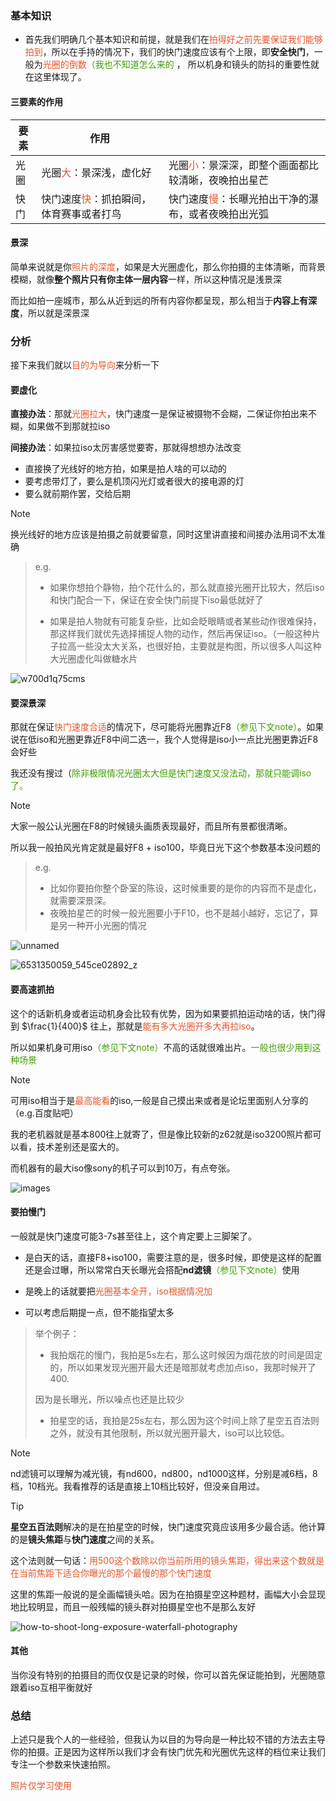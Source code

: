 ### 基本知识

* 首先我们明确几个基本知识和前提，就是我们在<font color = '#e65529'>拍得好之前先要保证我们能够拍到</font>，所以在手持的情况下，我们的快门速度应该有个上限，即**安全快门**，一般为<font color = '#e65529'>光圈的倒数</font><font color = '#3e9e02'>（我也不知道怎么来的</font> ， 所以机身和镜头的防抖的重要性就在这里体现了。

#### 三要素的作用

| 要素 | 作用                                                         |                                                              |
| ---- | ------------------------------------------------------------ | ------------------------------------------------------------ |
| 光圈 | 光圈<font color = '#e65529'>大</font>：景深浅，虚化好        | 光圈<font color = '#e65529'>小</font>：景深深，即整个画面都比较清晰，夜晚拍出星芒 |
| 快门 | 快门速度<font color = '#e65529'>快</font>：抓拍瞬间，体育赛事或者打鸟 | 快门速度<font color = '#e65529'>慢</font>：长曝光拍出干净的瀑布，或者夜晚拍出光弧 |

#### 景深

简单来说就是你<font color = '#e65529'>照片的深度</font>，如果是大光圈虚化，那么你拍摄的主体清晰，而背景模糊，就像**整个照片只有你主体一层内容**一样，所以这种情况是浅景深

而比如拍一座城市，那么从近到远的所有内容你都呈现，那么相当于**内容上有深度**，所以就是深景深

### 分析

接下来我们就以<font color = '#e65529'>目的为导向</font>来分析一下

#### 要虚化

**直接办法**：那就<font color = '#e65529'>光圈拉大</font>，快门速度一是保证被摄物不会糊，二保证你拍出来不糊，如果做不到那就拉iso

**间接办法**：如果拉iso太厉害感觉要寄，那就得想想办法改变

* 直接换了光线好的地方拍，如果是拍人啥的可以动的
* 要考虑带灯了，要么是机顶闪光灯或者很大的接电源的灯
* 要么就前期作罢，交给后期

> [!note]
>
> 换光线好的地方应该是拍摄之前就要留意，同时这里讲直接和间接办法用词不太准确

> e.g.
>
> * 如果你想拍个静物，拍个花什么的，那么就直接光圈开比较大，然后iso和快门配合一下，保证在安全快门前提下iso最低就好了
>
> * 如果是拍人物就有可能复杂些，比如会眨眼睛或者某些动作很难保持，那这样我们就优先选择捕捉人物的动作，然后再保证iso。（一般这种片子拉高一些没太大关系，也很好拍，主要就是构图，所以很多人叫这种大光圈虚化叫做糖水片

![w700d1q75cms](assets/w700d1q75cms.jpg)





#### 要深景深

那就在保证<font color = '#e65529'>快门速度合适</font>的情况下，尽可能将光圈靠近F8<font color = '#3e9e02'>（参见下文note）</font>。如果说在低iso和光圈更靠近F8中间二选一，我个人觉得是iso小一点比光圈更靠近F8会好些

我还没有搜过（<font color = '#3e9e02'>除非极限情况光圈太大但是快门速度又没法动，那就只能调iso了。</font>

> [!note] 
>
> 大家一般公认光圈在F8的时候镜头画质表现最好，而且所有景都很清晰。
>
> 所以我一般拍风光肯定就是最好F8 + iso100，毕竟日光下这个参数基本没问题的

> e.g.
>
> * 比如你要拍你整个卧室的陈设，这时候重要的是你的内容而不是虚化，就需要深景深。
> * 夜晚拍星芒的时候一般光圈要小于F10，也不是越小越好，忘记了，算是另一种开小光圈的情况

![unnamed](assets/unnamed.jpg)

![6531350059_545ce02892_z](assets/6531350059_545ce02892_z.jpg)





#### 要高速抓拍

这个的话新机身或者运动机身会比较有优势，因为如果要抓拍运动啥的话，快门得到 $\frac{1}{400}$ 往上，那就是<font color = '#e65529'>能有多大光圈开多大再拉iso</font>。

所以如果机身可用iso<font color = '#3e9e02'>（参见下文note）</font>不高的话就很难出片。<font color = '#3e9e02'>一般也很少用到这种场景</font>

> [!note] 
>
> 可用iso相当于是<font color = '#e65529'>最高能看</font>的iso,一般是自己摸出来或者是论坛里面别人分享的（e.g.百度贴吧）
>
> 我的老机器就是基本800往上就寄了，但是像比较新的z62就是iso3200照片都可以看，技术差别还是蛮大的。
>
> 而机器有的最大iso像sony的机子可以到10万，有点夸张。

![images](assets/images.jpeg)





#### 要拍慢门

一般就是快门速度可能3-7s甚至往上，这个肯定要上三脚架了。

* 是白天的话，直接F8+iso100，需要注意的是，很多时候，即使是这样的配置还是会过曝，所以常常白天长曝光会搭配**nd滤镜**<font color = '#3e9e02'>（参见下文note）</font>使用
* 是晚上的话就要把<font color = '#e65529'>光圈基本全开，iso根据情况加</font>

* 可以考虑后期提一点，但不能指望太多

>举个例子：
>
>* 我拍烟花的慢门，我拍是5s左右，那么这时候因为烟花放的时间是固定的，所以如果发现光圈开最大还是暗那就考虑加点iso，我那时候开了400.
>
>因为是长曝光，所以噪点也还是比较少
>
>* 拍星空的话，我拍是25s左右，那么因为这个时间上除了星空五百法则之外，就没有其他限制，所以就光圈开最大，iso可以比较低。

> [!note] 
>
> nd滤镜可以理解为减光镜，有nd600，nd800，nd1000这样，分别是减6档，8档，10档光。我看推荐的话是直接上10档比较好，但没亲自用过。

> [!tip]
>
> **星空五百法则**解决的是在拍星空的时候，快门速度究竟应该用多少最合适。他计算的是**镜头焦距**与**快门速度**之间的关系。 
>
> 这个法则就一句话：<font color = '#e65529'>用500这个数除以你当前所用的镜头焦距，得出来这个数就是在当前焦距下适合你曝光的那个最慢的那个快门速度</font>
>
> 这里的焦距一般说的是全画幅镜头哈。因为在拍摄星空这种题材，画幅大小会显现地比较明显，而且一般残幅的镜头群对拍摄星空也不是那么友好

![how-to-shoot-long-exposure-waterfall-photography](assets/how-to-shoot-long-exposure-waterfall-photography.jpg)

#### 其他

当你没有特别的拍摄目的而仅仅是记录的时候，你可以首先保证能拍到，光圈随意跟着iso互相平衡就好



### 总结

上述只是我个人的一些经验，但我认为以目的为导向是一种比较不错的方法去主导你的拍摄。正是因为这样所以我们才会有快门优先和光圈优先这样的档位来让我们专注一个参数来快速拍照。

<font color = '#e65529'>照片仅学习使用</font>